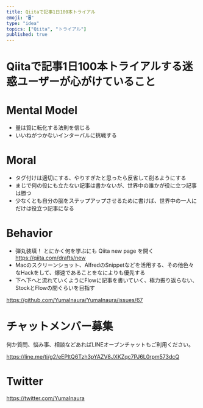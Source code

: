 ```yaml
---
title: Qiitaで記事1日100本トライアル
emoji: "🖥"
type: "idea"
topics: ["Qiita", "トライアル"]
published: true
---
```


# Qiitaで記事1日100本トライアルする迷惑ユーザーが心がけていること

# Mental Model

- 量は質に転化する法則を信じる
- いいねがつかないインターバルに挑戦する


# Moral

- タグ付けは適切にする、やりすぎたと思ったら反省して削るようにする
- まじで何の役にも立たない記事は書かないが、世界中の誰かが役に立つ記事は勝つ
- 少なくとも自分の脳をステップアップさせるために書けば、世界中の一人にだけは役立つ記事になる

# Behavior

- 弾丸装填！ とにかく何を学ぶにも Qiita new page を開く https://qiita.com/drafts/new
- Macのスクリーンショット、AlfredのSnippetなどを活用する、その他色々なHackをして、爆速であることをなによりも優先する
- 下へ下へと流れていくようにFlowに記事を書いていく、極力振り返らない、StockとFlowの間ぐらいを目指す

https://github.com/YumaInaura/YumaInaura/issues/67








<!-- Update From Qiita API -->

# チャットメンバー募集


何か質問、悩み事、相談などあればLINEオープンチャットもご利用ください。

https://line.me/ti/g2/eEPltQ6Tzh3pYAZV8JXKZqc7PJ6L0rpm573dcQ





# Twitter


https://twitter.com/YumaInaura


<!-- Update From Qiita API -->


